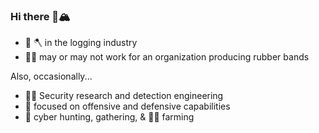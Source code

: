 ### Hi there 👋🏔️

- 🌳 🪓 in the logging industry
- 👷‍♂️ may or may not work for an organization producing rubber bands

Also, occasionally...
- 👨‍💻 Security research and detection engineering
- 👾 focused on offensive and defensive capabilities
- 🥪 cyber hunting, gathering, & 👨‍🌾 farming

<!--
**brokensound77/brokensound77** is a ✨ _special_ ✨ repository because its `README.md` (this file) appears on your GitHub profile.

Here are some ideas to get you started:

- 🔭 I’m currently working on ...
- 🌱 I’m currently learning ...
- 👯 I’m looking to collaborate on ...
- 🤔 I’m looking for help with ...
- 💬 Ask me about ...
- 📫 How to reach me: ...
- 😄 Pronouns: ...
- ⚡ Fun fact: ...
-->
